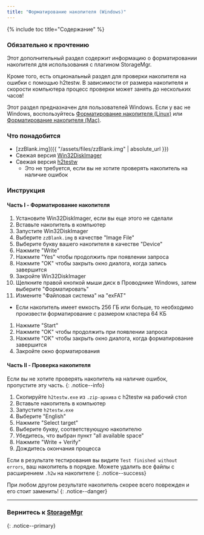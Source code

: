 ```yaml
---
title: "Форматирование накопителя (Windows)"
---
```


{% include toc title="Содержание" %}

### Обязательно к прочтению

Этот дополнительный раздел содержит информацию о форматировании накопителя для использования с плагином StorageMgr.

Кроме того, есть опциональный раздел для проверки накопителя на ошибки с помощью h2testw. В зависимости от размера накопителя и скорости компьютера процесс проверки может занять до нескольких часов!

Этот раздел предназначен для пользователей Windows. Если у вас не Windows, воспользуйтесь [Форматирование накопителя (Linux)](storage-format-(linux)) или [Форматирование накопителя (Mac)](storage-format-(mac)).

### Что понадобится

* [zzBlank.img]({{ "/assets/files/zzBlank.img" | absolute_url }})
* Свежая версия [Win32DiskImager](https://sourceforge.net/projects/win32diskimager/)
* Свежая версия [h2testw](http://www.heise.de/ct/Redaktion/bo/downloads/h2testw_1.4.zip)
  + Это не требуется, если вы не хотите проверять накопитель на наличие ошибок

### Инструкция

#### Часть I - Форматирование накопителя

1. Установите Win32DiskImager, если вы еще этого не сделали
1. Вставьте накопитель в компьютер
1. Запустите Win32DiskImager
1. Выберите `zzBlank.img` в качестве "Image File"
1. Выберите букву вашего накопителя в качестве "Device"
1. Нажмите "Write"
1. Нажмите "Yes" чтобы продолжить при появлении запроса
1. Нажмите "OK" чтобы закрыть окно диалога, когда запись завершится
1. Закройте Win32DiskImager
1. Щелкните правой кнопкой мыши диск в Проводнике Windows, затем выберите "Форматировать"
1. Измените "Файловая система" на "exFAT"
  + Если накопитель имеет емкость 256 ГБ или больше, то необходимо произвести форматирование с размером кластера 64 КБ
1. Нажмите "Start"
1. Нажмите "OK" чтобы продолжить при появлении запроса
1. Нажмите "OK" чтобы закрыть окно диалога, когда форматирование завершится
1. Закройте окно форматирования

#### Часть II - Проверка накопителя

Если вы не хотите проверять накопитель на наличие ошибок, пропустите эту часть.
{: .notice--info}

1. Скопируйте `h2testw.exe` из `.zip-архива` с h2testw на рабочий стол
1. Вставьте накопитель в компьютер
1. Запустите `h2testw.exe`
1. Выберите "English"
1. Нажмите "Select target"
1. Выберите букву, соответствующую накопителю
1. Убедитесь, что выбран пункт "all available space"
1. Нажмите "Write + Verify"
1. Дождитесь окончания процесса

Если в результате тестирования вы видите `Test finished without errors`, ваш накопитель в порядке. Можете удалить все файлы с расширением `.h2w` на накопителе
{: .notice--success}

При любом другом результате накопитель скорее всего поврежден и его стоит заменить!
{: .notice--danger}

___

### Вернитесь к [StorageMgr](storagemgr)
{: .notice--primary}